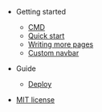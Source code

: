 
- Getting started

  - [CMD](README.md#CMD)
  - [Quick start](quickstart.md)
  - [Writing more pages](more-pages.md)
  - [Custom navbar](custom-navbar.md)

- Guide

  - [Deploy](deploy.md)

- [MIT license](license.md)

